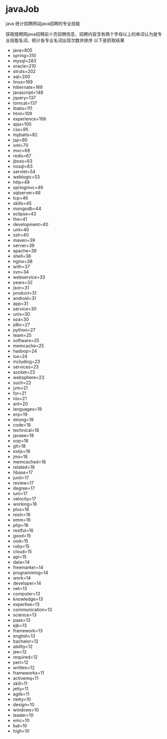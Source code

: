 # javaJob
java  统计招聘网站java招聘的专业技能

获取猎聘网java招聘前十页招聘信息，招聘内容含有两个字母以上的单词认为是专业技能名词，统计各专业名词出现次数并排序
以下是抓取结果
- java=805
- spring=310
- mysql=283
- oracle=210
- struts=202
- sql=200
- linux=169
- hibernate=169
- javascript=148
- jquery=137
- tomcat=137
- ibatis=111
- html=109
- experience=106
- ajax=100
- css=95
- mybatis=82
- jsp=80
- xml=70
- mvc=69
- redis=67
- jboss=63
- nosql=63
- servlet=54
- weblogic=53
- http=49
- springmvc=49
- sqlserver=46
- tcp=46
- skills=45
- mongodb=44
- eclipse=43
- the=41
- development=40
- uml=40
- ssh=40
- maven=39
- server=39
- apache=39
- shell=38
- nginx=38
- with=37
- svn=34
- webservice=33
- years=32
- json=31
- product=31
- android=31
- app=31
- service=30
- unix=30
- soa=30
- jdbc=27
- python=27
- team=25
- software=25
- memcache=25
- hadoop=24
- ios=24
- including=23
- services=23
- socket=23
- websphere=23
- such=22
- jvm=21
- for=21
- nio=21
- ant=20
- languages=19
- erp=19
- strong=19
- code=18
- technical=18
- javaee=18
- oop=18
- git=18
- extjs=18
- jms=18
- memcached=18
- related=18
- hbase=17
- junit=17
- review=17
- degree=17
- iuni=17
- velocity=17
- working=16
- plus=16
- resin=16
- emm=16
- php=16
- restful=16
- good=15
- ood=15
- ruby=15
- cloud=15
- api=15
- data=14
- freemarker=14
- programming=14
- work=14
- developer=14
- net=13
- computer=13
- knowledge=13
- expertise=13
- communication=13
- science=13
- paas=13
- ejb=13
- framework=13
- english=13
- bachelor=12
- ability=12
- jee=12
- required=12
- perl=12
- written=12
- frameworks=11
- activemq=11
- skill=11
- jetty=11
- agile=11
- netty=10
- design=10
- windows=10
- leader=10
- emc=10
- bat=10
- high=10
